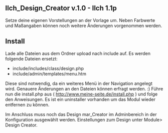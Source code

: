 Ilch_Design_Creator v.1.0 - Ilch 1.1p
-------------------------------------

Setze deine eigenen Vorstellungen an der Vorlage um.
Neben Farbwerte und Maßangaben können noch weitere Änderungen vorgenommen werden.

Install
--------

Lade alle Dateien aus dem Ordner upload nach include auf.
Es werden folgende Dateien ersetzt:

- include/includes/class/design.php
- include/admin/templates/menu.htm

Diese sind notwendig, da ein weiteres Menü in der Navigation angelegt wird.
Genauere Änderungen an den Dateien können erfragt werden. :)
Führe nun die install.php aus ( http://www.meine-seite.de/install.php ) und folge den Anweisungen.
Es ist ein uninstaller vorhanden um das Modul wieder entfernen zu können.

Im Anschluss muss noch das Design mar_Creator im Adminbereich in der Konfiguration ausgewählt werden.
Einstellungen zum Design unter Module> Design Creator.



